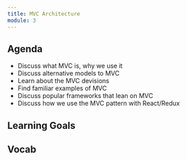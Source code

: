 ```yaml
---
title: MVC Architecture
module: 3
---
```


## Agenda

- Discuss what MVC is, why we use it
- Discuss alternative models to MVC
- Learn about the MVC devisions
- Find familiar examples of MVC
- Discuss popular frameworks that lean on MVC
- Discuss how we use the MVC pattern with React/Redux

## Learning Goals

## Vocab
